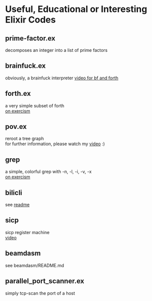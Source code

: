 # Useful, Educational or Interesting Elixir Codes
## prime-factor.ex 
decomposes an integer into a list of prime factors 
## brainfuck.ex 
obviously, a brainfuck interpreter 
[video for bf and forth](https://www.bilibili.com/video/BV1Fa41147Cs)
## forth.ex
a very simple subset of forth  
[on exercism](https://exercism.org/tracks/elixir/exercises/forth)
## pov.ex
reroot a tree graph  
for further information, please watch my [video](https://www.bilibili.com/video/BV1p3411H7Pn) :)
## grep
a simple, colorful grep with -n, -l, -i, -v, -x  
[on exercism](https://exercism.org/tracks/elixir/exercises/grep)
## bilicli
see [readme](bili_cli/README.md)
## sicp
sicp register machine  
[video](https://www.bilibili.com/video/BV1dZ4y127QT)
## beamdasm
see beamdasm/README.md  
## parallel_port_scanner.ex
simply tcp-scan the port of a host  
